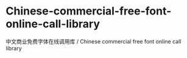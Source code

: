 # Chinese-commercial-free-font-online-call-library
中文商业免费字体在线调用库 / Chinese commercial free font online call library
